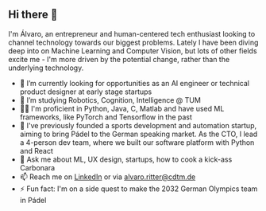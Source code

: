 ## Hi there 👋
I'm Álvaro, an entrepreneur and human-centered tech enthusiast looking to channel technology towards our biggest problems. Lately I have been diving deep into on Machine Learning and Computer Vision, but lots of other fields excite me - I'm more driven by the potential change, rather than the underlying technology.

- 🔭 I’m currently looking for opportunities as an AI engineer or technical product designer at early stage startups
- 🌱 I’m studying Robotics, Cognition, Intelligence @ TUM
- 👩‍💻 I'm proficient in Python, Java, C, Matlab and have used ML frameworks, like PyTorch and Tensorflow in the past
- 🚀 I've previously founded a sports development and automation startup, aiming to bring Pádel to the German speaking market. As the CTO, I lead a 4-person dev team, where we built our software platform with Python and React
- 💬 Ask me about ML, UX design, startups, how to cook a kick-ass Carbonara
- 📫 Reach me on [LinkedIn](https://linkedin.com/in/alvaro-ritter) or via alvaro.ritter@cdtm.de
- ⚡ Fun fact: I'm on a side quest to make the 2032 German Olympics team in Pádel
<!--
**alvaroritter/alvaroritter** is a ✨ _special_ ✨ repository because its `README.md` (this file) appears on your GitHub profile.

Here are some ideas to get you started:

- 🔭 I’m currently working on ...
- 🌱 I’m currently learning ...
- 👯 I’m looking to collaborate on ...
- 🤔 I’m looking for help with ...
- 💬 Ask me about ...
- 📫 How to reach me: ...
- 😄 Pronouns: ...
- ⚡ Fun fact: ...
-->

